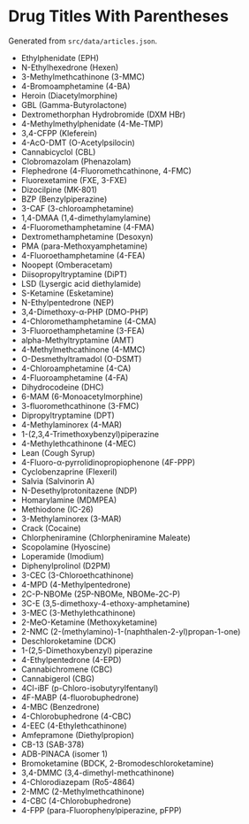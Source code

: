 # Drug Titles With Parentheses

Generated from `src/data/articles.json`.

- Ethylphenidate (EPH)
- N-Ethylhexedrone (Hexen)
- 3-Methylmethcathinone (3-MMC)
- 4-Bromoamphetamine (4-BA)
- Heroin (Diacetylmorphine)
- GBL (Gamma-Butyrolactone)
- Dextromethorphan Hydrobromide (DXM HBr)
- 4-Methylmethylphenidate (4-Me-TMP)
- 3,4-CFPP (Kleferein)
- 4-AcO-DMT (O-Acetylpsilocin)
- Cannabicyclol (CBL)
- Clobromazolam (Phenazolam)
- Flephedrone (4-Fluoromethcathinone, 4-FMC)
- Fluorexetamine (FXE, 3-FXE)
- Dizocilpine (MK-801)
- BZP (Benzylpiperazine)
- 3-CAF (3-chloroamphetamine)
- 1,4-DMAA (1,4-dimethylamylamine)
- 4-Fluoromethamphetamine (4-FMA)
- Dextromethamphetamine (Desoxyn)
- PMA (para-Methoxyamphetamine)
- 4-Fluoroethamphetamine (4-FEA)
- Noopept (Omberacetam)
- Diisopropyltryptamine (DiPT)
- LSD (Lysergic acid diethylamide)
- S-Ketamine (Esketamine)
- N-Ethylpentedrone (NEP)
- 3,4-Dimethoxy-α-PHP (DMO-PHP)
- 4-Chloromethamphetamine (4-CMA)
- 3-Fluoroethamphetamine (3-FEA)
- alpha-Methyltryptamine (AMT)
- 4-Methylmethcathinone (4-MMC)
- O-Desmethyltramadol (O-DSMT)
- 4-Chloroamphetamine (4-CA)
- 4-Fluoroamphetamine (4-FA)
- Dihydrocodeine (DHC)
- 6-MAM (6-Monoacetylmorphine)
- 3-fluoromethcathinone (3-FMC)
- Dipropyltryptamine (DPT)
- 4-Methylaminorex (4-MAR)
- 1-(2,3,4-Trimethoxybenzyl)piperazine
- 4-Methylethcathinone (4-MEC)
- Lean (Cough Syrup)
- 4-Fluoro-α-pyrrolidinopropiophenone (4F-PPP)
- Cyclobenzaprine (Flexeril)
- Salvia (Salvinorin A)
- N-Desethylprotonitazene (NDP)
- Homarylamine (MDMPEA)
- Methiodone (IC-26)
- 3-Methylaminorex (3-MAR)
- Crack (Cocaine)
- Chlorpheniramine (Chlorpheniramine Maleate)
- Scopolamine (Hyoscine)
- Loperamide (Imodium)
- Diphenylprolinol (D2PM)
- 3-CEC (3-Chloroethcathinone)
- 4-MPD (4-Methylpentedrone)
- 2C-P-NBOMe (25P-NBOMe, NBOMe-2C-P)
- 3C-E (3,5-dimethoxy-4-ethoxy-amphetamine)
- 3-MEC (3-Methylethcathinone)
- 2-MeO-Ketamine (Methoxyketamine)
- 2-NMC (2-(methylamino)-1-(naphthalen-2-yl)propan-1-one)
- Deschloroketamine (DCK)
- 1-(2,5-Dimethoxybenzyl) piperazine
- 4-Ethylpentedrone (4-EPD)
- Cannabichromene (CBC)
- Cannabigerol (CBG)
- 4Cl-iBF (p-Chloro-isobutyrylfentanyl)
- 4F-MABP (4-fluorobuphedrone)
- 4-MBC (Benzedrone)
- 4-Chlorobuphedrone (4-CBC)
- 4-EEC (4-Ethylethcathinone)
- Amfepramone (Diethylpropion)
- CB-13 (SAB-378)
- ADB-PINACA (isomer 1)
- Bromoketamine (BDCK, 2-Bromodeschloroketamine)
- 3,4-DMMC (3,4-dimethyl-methcathinone)
- 4-Chlorodiazepam (Ro5-4864)
- 2-MMC (2-Methylmethcathinone)
- 4-CBC (4-Chlorobuphedrone)
- 4-FPP (para-Fluorophenylpiperazine, pFPP)
